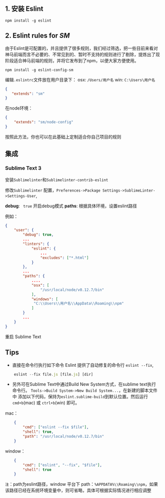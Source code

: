 
## 1. 安装  Eslint  ##
    
    npm install -g eslint

## 2. Eslint rules for *SM* ##

由于Eslint是可配置的，并且提供了很多规则，我们经过筛选，把一些目前来看对神马前端而言不必要的、不常见到的、暂时不支持的规则进行了剔除，提炼出了现阶段适合神马前端的规则，并将它发布到了npm，以便大家方便使用。

    npm install -g eslint-config-sm

编辑`.eslintrc`文件放在用户目录下：
osx:  `/Users/用户名`
win: `C:\Users\用户名`

```json
{
   "extends": "sm"
}
```
在node环境：
```json
{
    "extends": "sm/node-config"
}
```

按照此方法，你也可以在此基础上定制适合你自己项目的规则

## 集成 ##
### Sublime Text 3 ###

安装`Sublimelinter`和`Sublimelinter-contrib-eslint`

修改`Sublimelinter` 配置，`Preferences->Package Settings->SublimeLinter->Settings-User`,

**debug**: ` true`  开启debug模式 
**paths**:  根据具体环境，设置eslint路径


例如：
```json
{
    "user": {
        "debug": true,
        ...
        "linters": {
            "eslint": {
                ...
                "excludes": ["*.html"]
            }
        },
        ...
        "paths": {
            ....
            "osx": [
                "/usr/local/node/v0.12.7/bin"
            ],
            "windows": [
             "C:\\Users\\用户名\\AppData\\Roaming\\npm"
            ]
        } 
        ...
    }
}
```

重启 Sublime Text 


## Tips ##
* 直接在命令行执行如下命令
    Eslint 提供了自动修复的命令行 `eslint --fix`,

```javascript
    eslint --fix file.js [file.js] [dir]
```

* 另外可在Sublime Text中通过Build New System方式，在sublime text执行命令行。
`Tools->Build System->New Build System...`，在新建的脚本文件中
添加以下代码，保持为`eslint.sublime-build`到默认位置。然后运行`cmd+b`(mac) 或 `ctrl+b`(win) 即可。

mac：
```json
    {
        "cmd": ["eslint --fix $file"],
        "shell": true,
        "path": "/usr/local/node/v0.12.7/bin"
    }
```
window：
```json
    {
        "cmd": ["eslint", "--fix", "$file"],
        "shell": true
    }
```
`注`：path为eslint路径，window 平台下 path：`%APPDATA%\\Roaming\\npm`，如果该路径已经在系统环境变量中，则可省略，具体可根据实际情况进行相应调整

